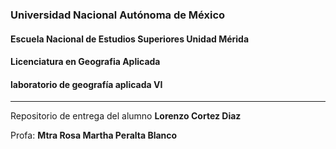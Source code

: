 

### Universidad Nacional Autónoma de México
#### Escuela Nacional de Estudios Superiores Unidad Mérida
#### Licenciatura en Geografia Aplicada 
#### laboratorio de geografía aplicada VI
---

Repositorio de entrega del alumno **Lorenzo Cortez Diaz**

Profa: **Mtra Rosa Martha Peralta Blanco**
